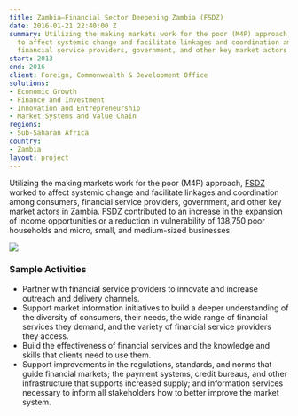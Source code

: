 ```yaml
---
title: Zambia—Financial Sector Deepening Zambia (FSDZ)
date: 2016-01-21 22:40:00 Z
summary: Utilizing the making markets work for the poor (M4P) approach, FSDZ works
  to affect systemic change and facilitate linkages and coordination among consumers,
  financial service providers, government, and other key market actors in Zambia.
start: 2013
end: 2016
client: Foreign, Commonwealth & Development Office
solutions:
- Economic Growth
- Finance and Investment
- Innovation and Entrepreneurship
- Market Systems and Value Chain
regions:
- Sub-Saharan Africa
country:
- Zambia
layout: project
---
```


Utilizing the making markets work for the poor (M4P) approach, [FSDZ][1] worked to affect systemic change and facilitate linkages and coordination among consumers, financial service providers, government, and other key market actors in Zambia. FSDZ contributed to an increase in the expansion of income opportunities or a reduction in vulnerability of 138,750 poor households and micro, small, and medium-sized businesses. 

![][2]

### Sample Activities

* Partner with financial service providers to innovate and increase outreach and delivery channels.
* Support market information initiatives to build a deeper understanding of the diversity of consumers, their needs, the wide range of financial services they demand, and the variety of financial service providers they access.
* Build the effectiveness of financial services and the knowledge and skills that clients need to use them.
* Support improvements in the regulations, standards, and norms that guide financial markets; the payment systems, credit bureaus, and other infrastructure that supports increased supply; and information services necessary to inform all stakeholders how to better improve the market system.

[1]: http://fsdzambia.org/
[2]: https://assetify-dai.com/projects/FSDZ.jpg